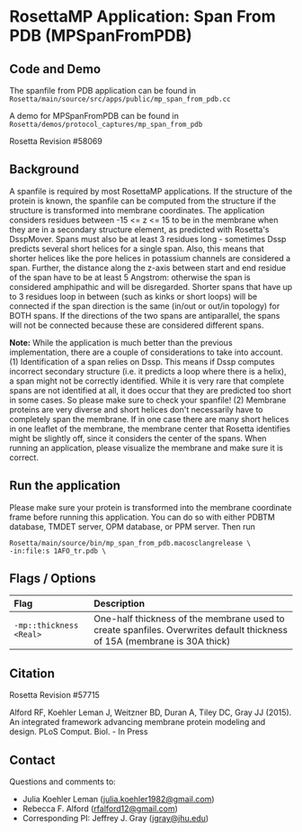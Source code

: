 # RosettaMP Application: Span From PDB (MPSpanFromPDB)

## Code and Demo
The spanfile from PDB application can be found in `Rosetta/main/source/src/apps/public/mp_span_from_pdb.cc` 

A demo for MPSpanFromPDB can be found in `Rosetta/demos/protocol_captures/mp_span_from_pdb`

Rosetta Revision #58069

## Background
A spanfile is required by most RosettaMP applications. If the structure of the protein is known, the spanfile can be computed from the structure if the structure is transformed into membrane coordinates. The application considers residues between -15 <= z <= 15 to be in the membrane when they are in a secondary structure element, as predicted with Rosetta's DsspMover. Spans must also be at least 3 residues long - sometimes Dssp predicts several short helices for a single span. Also, this means that shorter helices like the pore helices in potassium channels are considered a span. Further, the distance along the z-axis between start and end residue of the span have to be at least 5 Angstrom: otherwise the span is considered amphipathic and will be disregarded. Shorter spans that have up to 3 residues loop in between (such as kinks or short loops) will be connected if the span direction is the same (in/out or out/in topology) for BOTH spans. If the directions of the two spans are antiparallel, the spans will not be connected because these are considered different spans. 

**Note:** While the application is much better than the previous implementation, there are a couple of considerations to take into account. (1) Identification of a span relies on Dssp. This means if Dssp computes incorrect secondary structure (i.e. it predicts a loop where there is a helix), a span might not be correctly identified. While it is very rare that complete spans are not identified at all, it does occur that they are predicted too short in some cases. So please make sure to check your spanfile! (2) Membrane proteins are very diverse and short helices don't necessarily have to completely span the membrane. If in one case there are many short helices in one leaflet of the membrane, the membrane center that Rosetta identifies might be slightly off, since it considers the center of the spans. When running an application, please visualize the membrane and make sure it is correct. 

## Run the application

Please make sure your protein is transformed into the membrane coordinate frame before running this application. You can do so with either PDBTM database, TMDET server, OPM database, or PPM server. Then run 

```
Rosetta/main/source/bin/mp_span_from_pdb.macosclangrelease \
-in:file:s 1AFO_tr.pdb \
```

## Flags / Options

|**Flag**|**Description**|
|:-------|:--------------|
|`-mp::thickness <Real>` | One-half thickness of the membrane used to create spanfiles. Overwrites default thickness of 15A (membrane is 30A thick)|

## Citation
Rosetta Revision #57715

Alford RF, Koehler Leman J, Weitzner BD, Duran A, Tiley DC, Gray JJ (2015). An integrated framework advancing membrane protein modeling and design. PLoS Comput. Biol. - In Press

## Contact

Questions and comments to: 
 - Julia Koehler Leman ([julia.koehler1982@gmail.com](julia.koehler1982@gmail.com))
 - Rebecca F. Alford ([rfalford12@gmail.com](rfalford12@gmail.com))
 - Corresponding PI: Jeffrey J. Gray ([jgray@jhu.edu](jgray@jhu.edu))

